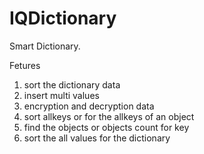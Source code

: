 IQDictionary
============
Smart Dictionary.

Fetures

1. sort the dictionary data
2. insert multi values
3. encryption and decryption data
4. sort allkeys or for the allkeys of an object
5. find the objects or objects count for key
6. sort the all values for the dictionary

